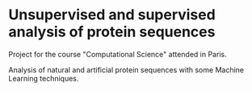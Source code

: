 # Unsupervised and supervised analysis of protein sequences
Project for the course "Computational Science" attended in Paris. 

Analysis of natural and artificial protein sequences with some Machine Learning techniques.
